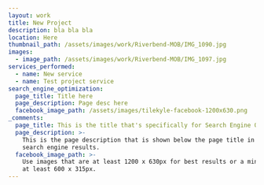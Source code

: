 ```yaml
---
layout: work
title: New Project
description: bla bla bla
location: Here
thumbnail_path: /assets/images/work/Riverbend-MOB/IMG_1090.jpg
images:
  - image_path: /assets/images/work/Riverbend-MOB/IMG_1097.jpg
services_performed:
  - name: New service
  - name: Test project service
search_engine_optimization:
  page_title: Title here
  page_description: Page desc here
  facebook_image_path: /assets/images/tilekyle-facebook-1200x630.png
_comments:
  page_title: This is the title that's specifically for Search Engine Optimization.
  page_description: >-
    This is the page description that is shown below the page title in the
    search engine results.
  facebook_image_path: >-
    Use images that are at least 1200 x 630px for best results or a minimum of
    at least 600 x 315px.
---
```


